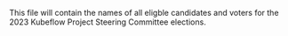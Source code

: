 This file will contain the names of all eligble candidates and voters for the 2023 Kubeflow Project Steering Committee elections.  
